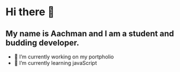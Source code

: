 # Hi there 👋

## My name is Aachman and I am a student and budding developer.

- 🔭 I’m currently working on my portpholio
- 🌱 I’m currently learning javaScript

<!--
**AarKiMos/AarKiMos** is a ✨ _special_ ✨ repository because its `README.md` (this file) appears on your GitHub profile.

Here are some ideas to get you started:

- 🔭 I’m currently working on ...
- 🌱 I’m currently learning ...
- 👯 I’m looking to collaborate on ...
- 🤔 I’m looking for help with ...
- 💬 Ask me about ...
- 📫 How to reach me: ...
- 😄 Pronouns: ...
- ⚡ Fun fact: ...
-->
